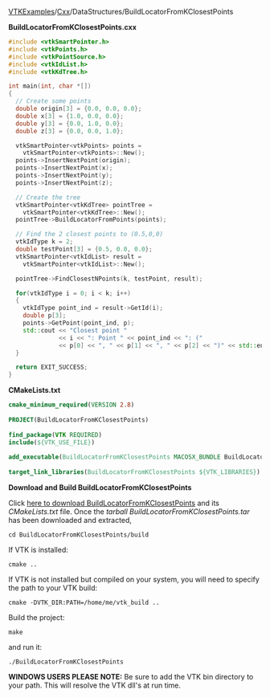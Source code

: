 [VTKExamples](/home/)/[Cxx](/Cxx)/DataStructures/BuildLocatorFromKClosestPoints

**BuildLocatorFromKClosestPoints.cxx**
```c++
#include <vtkSmartPointer.h>
#include <vtkPoints.h>
#include <vtkPointSource.h>
#include <vtkIdList.h>
#include <vtkKdTree.h>

int main(int, char *[])
{
  // Create some points
  double origin[3] = {0.0, 0.0, 0.0};
  double x[3] = {1.0, 0.0, 0.0};
  double y[3] = {0.0, 1.0, 0.0};
  double z[3] = {0.0, 0.0, 1.0};

  vtkSmartPointer<vtkPoints> points =
    vtkSmartPointer<vtkPoints>::New();
  points->InsertNextPoint(origin);
  points->InsertNextPoint(x);
  points->InsertNextPoint(y);
  points->InsertNextPoint(z);

  // Create the tree
  vtkSmartPointer<vtkKdTree> pointTree =
    vtkSmartPointer<vtkKdTree>::New();
  pointTree->BuildLocatorFromPoints(points);

  // Find the 2 closest points to (0.5,0,0)
  vtkIdType k = 2;
  double testPoint[3] = {0.5, 0.0, 0.0};
  vtkSmartPointer<vtkIdList> result =
    vtkSmartPointer<vtkIdList>::New();

  pointTree->FindClosestNPoints(k, testPoint, result);

  for(vtkIdType i = 0; i < k; i++)
  {
    vtkIdType point_ind = result->GetId(i);
    double p[3];
    points->GetPoint(point_ind, p);
    std::cout << "Closest point "
              << i << ": Point " << point_ind << ": ("
              << p[0] << ", " << p[1] << ", " << p[2] << ")" << std::endl;
  }

  return EXIT_SUCCESS;
}
```
**CMakeLists.txt**
```cmake
cmake_minimum_required(VERSION 2.8)
 
PROJECT(BuildLocatorFromKClosestPoints)
 
find_package(VTK REQUIRED)
include(${VTK_USE_FILE})
 
add_executable(BuildLocatorFromKClosestPoints MACOSX_BUNDLE BuildLocatorFromKClosestPoints.cxx)
 
target_link_libraries(BuildLocatorFromKClosestPoints ${VTK_LIBRARIES})
```

**Download and Build BuildLocatorFromKClosestPoints**

Click [here to download BuildLocatorFromKClosestPoints](https://github.com/lorensen/VTKWikiExamplesTarballs/raw/master/BuildLocatorFromKClosestPoints.tar) and its *CMakeLists.txt* file.
Once the *tarball BuildLocatorFromKClosestPoints.tar* has been downloaded and extracted,
```
cd BuildLocatorFromKClosestPoints/build 
```
If VTK is installed:
```
cmake ..
```
If VTK is not installed but compiled on your system, you will need to specify the path to your VTK build:
```
cmake -DVTK_DIR:PATH=/home/me/vtk_build ..
```
Build the project:
```
make
```
and run it:
```
./BuildLocatorFromKClosestPoints
```
**WINDOWS USERS PLEASE NOTE:** Be sure to add the VTK bin directory to your path. This will resolve the VTK dll's at run time.


